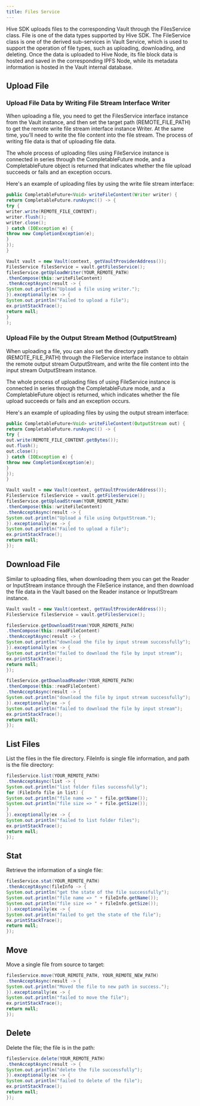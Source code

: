 ```yaml
---
title: Files Service
---
```


Hive SDK uploads files to the corresponding Vault through the FilesService class. File is one of the data types supported by Hive SDK. The FileService class is one of the derived sub-services in Vault Service, which is used to support the operation of file types, such as uploading, downloading, and deleting. Once the data is uploaded to Hive Node, its file block data is hosted and saved in the corresponding IPFS Node, while its metadata information is hosted in the Vault internal database.

## Upload File

### Upload File Data by Writing File Stream Interface Writer

When uploading a file, you need to get the FilesService interface instance from the Vault instance, and then set the target path (REMOTE_FILE_PATH) to get the remote write file stream interface instance Writer. At the same time, you'll need to write the file content into the file stream. The process of writing file data is that of uploading file data.

The whole process of uploading files using FileService instance is connected in series through the CompletableFuture mode, and a CompletableFuture object is returned that indicates whether the file upload succeeds or fails and an exception occurs.

Here's an example of uploading files by using the write file stream interface:

```java
public CompletableFuture<Void> writeFileContent(Writer writer) {
return CompletableFuture.runAsync(() -> {
try {
writer.write(REMOTE_FILE_CONTENT);
writer.flush();
writer.close();
} catch (IOException e) {
throw new CompletionException(e);
}
});
}

Vault vault = new Vault(context, getVaultProviderAddress());
FilesService filesService = vault.getFilesService();
filesService.getUploadWriter(YOUR_REMOTE_PATH)
.thenCompose(this::writeFileContent)
.thenAcceptAsync(result -> {
System.out.println("Upload a file using writer.");
}).exceptionally(ex -> {
System.out.println("Failed to upload a file");
ex.printStackTrace();
return null;
}
);
```

### Upload File by the Output Stream Method (OutputStream)

When uploading a file, you can also set the directory path (REMOTE_FILE_PATH) through the FileService interface instance to obtain the remote output stream OutputStream, and write the file content into the input stream OutputStream instance.

The whole process of uploading files of using FileService instance is connected in series through the CompletableFuture mode, and a CompletableFuture object is returned, which indicates whether the file upload succeeds or fails and an exception occurs.

Here's an example of uploading files by using the output stream interface:

```java
public CompletableFuture<Void> writeFileContent(OutputStream out) {
return CompletableFuture.runAsync(() -> {
try {
out.write(REMOTE_FILE_CONTENT.getBytes());
out.flush();
out.close();
} catch (IOException e) {
throw new CompletionException(e);
}
});
}

Vault vault = new Vault(context, getVaultProviderAddress());
FilesService filesService = vault.getFilesService();
filesService.getUploadStream(YOUR_REMOTE_PATH)
.thenCompose(this::writeFileContent)
.thenAcceptAsync(result -> {
System.out.println("Upload a file using OutputStream.");
}).exceptionally(ex -> {
System.out.println("Failed to upload a file");
ex.printStackTrace();
return null;
});
```

## Download File

Similar to uploading files, when downloading them you can get the Reader or InputStream instance through the FileSerice instance, and then download the file data in the Vault based on the Reader instance or InputStream instance.

```java
Vault vault = new Vault(context, getVaultProviderAddress());
FilesService filesService = vault.getFilesService();

filesService.getDownloadStream(YOUR_REMOTE_PATH)
.thenCompose(this::readFileContent)
.thenAcceptAsync(result -> {
System.out.println("download the file by input stream successfully");
}).exceptionally(ex -> {
System.out.println("failed to download the file by input stream");
ex.printStackTrace();
return null;
});

filesService.getDownloadReader(YOUR_REMOTE_PATH)
.thenCompose(this::readFileContent)
.thenAcceptAsync(result -> {
System.out.println("download the file by input stream successfully");
}).exceptionally(ex -> {
System.out.println("failed to download the file by input stream");
ex.printStackTrace();
return null;
});
```

## List Files

List the files in the file directory. FileInfo is single file information, and path is the file directory:

```java
filesService.list(YOUR_REMOTE_PATH)
.thenAcceptAsync(list -> {
System.out.println("list folder files successfully");
for (FileInfo file in list) {
System.out.println("file name => " + file.getName());
System.out.println("file size => " + file.getSize());
}
}).exceptionally(ex -> {
System.out.println("failed to list folder files");
ex.printStackTrace();
return null;
});
```

## Stat

Retrieve the information of a single file:

```java
filesService.stat(YOUR_REMOTE_PATH)
.thenAcceptAsync(fileInfo -> {
System.out.println("get the state of the file successfully");
System.out.println("file name => " + fileInfo.getName());
System.out.println("file size => " + fileInfo.getSize());
}).exceptionally(ex -> {
System.out.println("failed to get the state of the file");
ex.printStackTrace();
return null;
});
```

## Move

Move a single file from source to target:

```java
filesService.move(YOUR_REMOTE_PATH, YOUR_REMOTE_NEW_PATH)
.thenAcceptAsync(result -> {
System.out.println("Moved the file to new path in success.");
}).exceptionally(ex -> {
System.out.println("failed to move the file");
ex.printStackTrace();
return null;
});
```

## Delete

Delete the file; the file is in the path:

```java
filesService.delete(YOUR_REMOTE_PATH)
.thenAcceptAsync(result -> {
System.out.println("delete the file successfully");
}).exceptionally(ex -> {
System.out.println("failed to delete of the file");
ex.printStackTrace();
return null;
});
```
